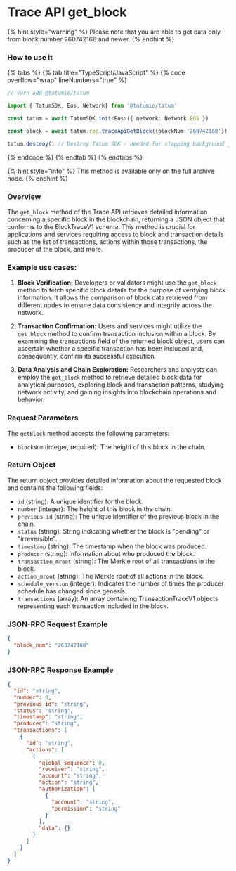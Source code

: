 # Trace API get_block

{% hint style="warning" %}
Please note that you are able to get data only from block number 260742168 and newer.
{% endhint %}

### How to use it

{% tabs %}
{% tab title="TypeScript/JavaScript" %}
{% code overflow="wrap" lineNumbers="true" %}
```typescript
// yarn add @tatumio/tatum

import { TatumSDK, Eos, Network} from '@tatumio/tatum'

const tatum = await TatumSDK.init<Eos>({ network: Network.EOS })

const block = await tatum.rpc.traceApiGetBlock({blockNum:'260742168'})

tatum.destroy() // Destroy Tatum SDK - needed for stopping background jobs
```
{% endcode %}
{% endtab %}
{% endtabs %}

{% hint style="info" %}
This method is available only on the full archive node.
{% endhint %}

### Overview
The `get_block` method of the Trace API retrieves detailed information concerning a specific block in the blockchain, returning a JSON object that conforms to the BlockTraceV1 schema. This method is crucial for applications and services requiring access to block and transaction details such as the list of transactions, actions within those transactions, the producer of the block, and more.

### Example use cases:

1. **Block Verification:**
Developers or validators might use the `get_block` method to fetch specific block details for the purpose of verifying block information. It allows the comparison of block data retrieved from different nodes to ensure data consistency and integrity across the network.

2. **Transaction Confirmation:**
Users and services might utilize the `get_block` method to confirm transaction inclusion within a block. By examining the transactions field of the returned block object, users can ascertain whether a specific transaction has been included and, consequently, confirm its successful execution.

3. **Data Analysis and Chain Exploration:**
Researchers and analysts can employ the `get_block` method to retrieve detailed block data for analytical purposes, exploring block and transaction patterns, studying network activity, and gaining insights into blockchain operations and behavior.

### Request Parameters

The `getBlock` method accepts the following parameters:

- `blockNum` (integer, required): The height of this block in the chain.

### Return Object

The return object provides detailed information about the requested block and contains the following fields:

- `id` (string): A unique identifier for the block.
- `number` (integer): The height of this block in the chain.
- `previous_id` (string): The unique identifier of the previous block in the chain.
- `status` (string): String indicating whether the block is "pending" or "irreversible".
- `timestamp` (string): The timestamp when the block was produced.
- `producer` (string): Information about who produced the block.
- `transaction_mroot` (string): The Merkle root of all transactions in the block.
- `action_mroot` (string): The Merkle root of all actions in the block.
- `schedule_version` (integer): Indicates the number of times the producer schedule has changed since genesis.
- `transactions` (array): An array containing TransactionTraceV1 objects representing each transaction included in the block.

### JSON-RPC Request Example

```json
{
  "block_num": "260742168"
}
```

### JSON-RPC Response Example

```json
{
  "id": "string",
  "number": 0,
  "previous_id": "string",
  "status": "string",
  "timestamp": "string",
  "producer": "string",
  "transactions": [
    {
      "id": "string",
      "actions": [
        {
          "global_sequence": 0,
          "receiver": "string",
          "account": "string",
          "action": "string",
          "authorization": [
            {
              "account": "string",
              "permission": "string"
            }
          ],
          "data": {}
        }
      ]
    }
  ]
}
```
